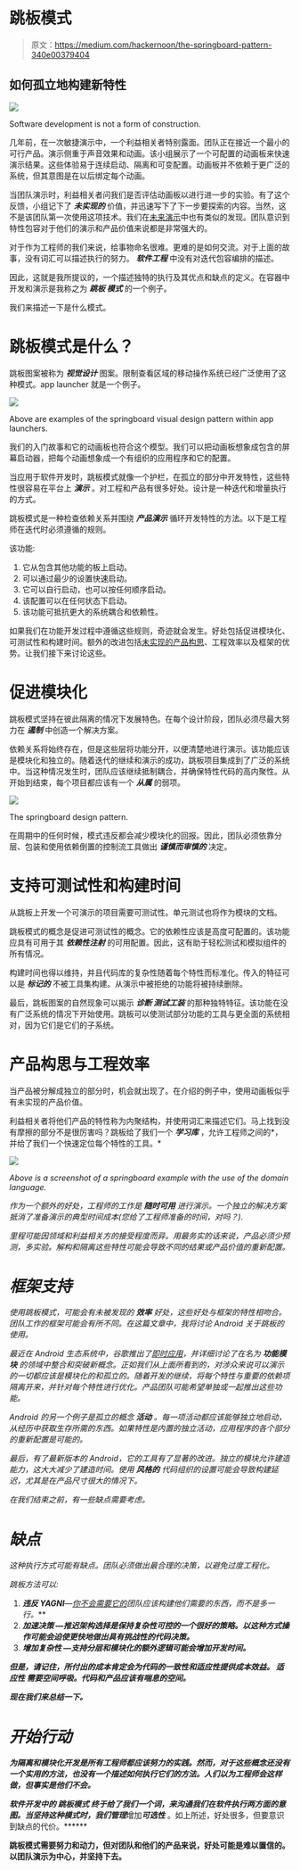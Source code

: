 # 跳板模式

> 原文：<https://medium.com/hackernoon/the-springboard-pattern-340e00379404>

## 如何孤立地构建新特性

![](img/be761152b6e8287a18c58c71335cfd23.png)

Software development is not a form of construction.

几年前，在一次敏捷演示中，一个利益相关者特别露面。团队正在接近一个最小的可行产品。演示侧重于声音效果和动画。该小组展示了一个可配置的动画板来快速演示结果。这些体验易于连续启动、隔离和可变配置。动画板并不依赖于更广泛的系统，但其意图是在以后绑定每个动画。

当团队演示时，利益相关者问我们是否评估动画板以进行进一步的实验。有了这个反馈，小组记下了 ***未实现的*** 价值，并迅速写下了下一步要探索的内容。当然，这不是该团队第一次使用这项技术。我们在[未来演示](https://dev.to/solidi/how-to-crush-your-next-team-demo-2bb5)中也有类似的发现。团队意识到特性包容对于他们的演示和产品价值来说都是非常强大的。

对于作为工程师的我们来说，给事物命名很难。更难的是如何交流。对于上面的故事，没有词汇可以描述执行的努力。 ***软件工程*** 中没有对迭代包容编排的描述。

因此，这就是我所提议的，一个描述独特的执行及其优点和缺点的定义。在容器中开发和演示是我称之为 ***跳板* *模式*** 的一个例子。

我们来描述一下是什么模式。

# 跳板模式是什么？

跳板图案被称为 ***视觉设计*** 图案。限制查看区域的移动操作系统已经广泛使用了这种模式。app launcher 就是一个例子。

![](img/2be2f8de1019009d0acdfd201970aaa1.png)

Above are examples of the springboard visual design pattern within app launchers.

我们的入门故事和它的动画板也符合这个模型。我们可以把动画板想象成包含的屏幕启动器，把每个动画想象成一个有组织的应用程序和它的配置。

当应用于软件开发时，跳板模式就像一个护栏，在孤立的部分中开发特性，这些特性很容易在平台上 ***演示*** 。对工程和产品有很多好处。设计是一种迭代和增量执行的方式。

跳板模式是一种检查依赖关系并围绕 ***产品演示*** 循环开发特性的方法。以下是工程师在迭代时必须遵循的规则。

该功能:

1.  它从包含其他功能的板上启动。
2.  可以通过最少的设置快速启动。
3.  它可以自行启动，也可以按任何顺序启动。
4.  该配置可以在任何状态下启动。
5.  该功能可抵抗更大的系统耦合和依赖性。

如果我们在功能开发过程中遵循这些规则，奇迹就会发生。好处包括促进模块化、可测试性和构建时间。额外的改进包括[未实现的产品构思](https://dev.to/solidi/what-is-a-product-manager-anyway-3pc4)、工程效率以及框架的优势。让我们接下来讨论这些。

# 促进模块化

跳板模式坚持在彼此隔离的情况下发展特色。在每个设计阶段，团队必须尽最大努力在 ***遏制*** 中创造一个解决方案。

依赖关系将始终存在，但是这些层将功能分开，以便清楚地进行演示。该功能应该是模块化和独立的。随着迭代的继续和演示的成功，跳板项目集成到了广泛的系统中。当这种情况发生时，团队应该继续抵制耦合，并确保特性代码的高内聚性。从开始到结束，每个项目都应该有一个 ***从属*** 的弱项。

![](img/2932140bdfe758fdfcb08665a25fb8b7.png)

The springboard design pattern.

在周期中的任何时候，模式违反都会减少模块化的回报。因此，团队必须依靠分层、包装和使用依赖倒置的控制流工具做出 ***谨慎而审慎的*** 决定。

# 支持可测试性和构建时间

从跳板上开发一个可演示的项目需要可测试性。单元测试也将作为模块的文档。

跳板模式的概念是促进可测试性的概念。它的依赖性应该是高度可配置的。该功能应具有可用于其 ***依赖性注射*** 的可用配置。因此，这有助于轻松测试和模拟组件的所有情况。

构建时间也得以维持，并且代码库的复杂性随着每个特性而标准化。传入的特征可以是 ***标记的*** 不被工具集构建。从演示中被拒绝的功能将被持续删除。

最后，跳板图案的自然现象可以揭示 ***诊断* *测试工装*** 的那种独特特征。该功能在没有广泛系统的情况下开始使用。跳板可以使测试部分功能的工具与更全面的系统相对，因为它们是它们的子系统。

# 产品构思与工程效率

当产品被分解成独立的部分时，机会就出现了。在介绍的例子中，使用动画板似乎有未实现的产品价值。

利益相关者将他们产品的特性称为内聚结构，并使用词汇来描述它们。马上找到没有摩擦的部分不是很厉害吗？跳板给了我们一个 ***学习库*** ，允许工程师之间的*，并给了我们一个快速定位每个特性的工具。*

*![](img/d6a9846b763ea914c9b18c4b7e1d12d6.png)*

*Above is a screenshot of a springboard example with the use of the domain language.*

*作为一个额外的好处，工程师的工作是 ***随时可用*** 进行演示。一个独立的解决方案抵消了准备演示的典型时间成本(您给了工程师准备的时间，对吗？).*

*里程可能因领域和利益相关方的接受程度而异。用最务实的话来说，产品必须少预测，多实验。解构和隔离这些特性可能会导致不同的结果或产品价值的重新配置。*

# *框架支持*

*使用跳板模式，可能会有未被发现的 ***效率*** 好处，这些好处与框架的特性相吻合。团队工作的框架可能会有所不同。在这篇文章中，我将讨论 Android 关于跳板的使用。*

*最近在 Android 生态系统中，谷歌推出了[即时应用](https://developer.android.com/topic/instant-apps/index.html)，并详细讨论了在名为 ***功能模块*** 的领域中整合和突破新概念。正如我们从上面所看到的，对涉众来说可以演示的一切都应该是模块化的和孤立的。随着开发的继续，将每个特性与重要的依赖项隔离开来，并针对每个特性进行优化。产品团队可能希望单独或一起推出这些功能。*

*Android 的另一个例子是孤立的概念 ***活动*** 。每一项活动都应该能够独立地启动，从经历中获取生存所需的东西。如果特性是内置的独立活动，应用程序的各个部分的重新配置是可能的。*

*最后，有了最新版本的 Android，它的工具有了显著的改进。独立的模块允许建造能力，这大大减少了建造时间。使用 ***风格的*** 代码组织的设置可能会导致构建延迟，尤其是在产品尺寸很大的情况下。*

*在我们结束之前，有一些缺点需要考虑。*

# *缺点*

*这种执行方式可能有缺点。团队必须做出最合理的决策，以避免过度工程化。*

*跳板方法可以:*

1.  ***违反 YAGNI**—**[你不会需要它的](https://martinfowler.com/bliki/Yagni.html)团队应该构建他们需要的东西，而不是多一行。***
2.  *****加速决策** —推迟架构选择是保持复杂性可控的一个很好的策略。以这种方式操作可能会迫使更快地做出具有挑战性的代码决策。***
3.  *****增加复杂性** —支持分层和模块化的额外逻辑可能会增加开发时间。***

***但是，请记住，所付出的成本肯定会为代码的一致性和适应性提供成本效益。 ***适应性*** 需要空间呼吸。代码和产品应该有喘息的空间。***

***现在我们来总结一下。***

# ***开始行动***

***为隔离和模块化开发是所有工程师都应该努力的实践。然而，对于这些概念还没有一个实用的方法，也没有一个描述如何执行它们的方法。人们以为工程师会这样做，但事实是他们不会。***

***软件开发中的 ***跳板模式*** 终于给了我们一个词，来沟通我们在软件执行两方面的意图。当坚持这种模式时，我们管理***增加***可选性*** 。如上所述，好处很多，但要意识到缺点的代价。******

****跳板模式需要努力和动力，但对团队和他们的产品来说，好处可能是难以置信的。以团队演示为中心，并坚持下去。****